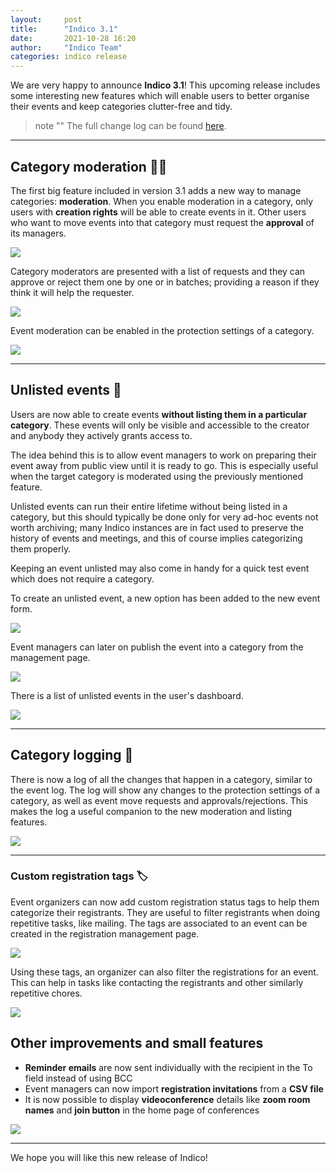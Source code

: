 ```yaml
---
layout:     post
title:      "Indico 3.1"
date:       2021-10-28 16:20
author:     "Indico Team"
categories: indico release
---
```


We are very happy to announce **Indico 3.1**! This upcoming release includes some interesting new features which will enable users to better organise their events and keep categories clutter-free and tidy.

> note ""
> The full change log can be found [here](https://docs.getindico.io/en/latest/changelog/#version-3-1).

---

## Category moderation 👩‍⚖️

The first big feature included in version 3.1 adds a new way to manage categories: **moderation**. When you enable moderation in a category, only users with **creation rights** will be able to create events in it. Other users who want to move events into that category must request the **approval** of its managers.

![](/assets/2021-10-28-indico-3-1-news/upload_fc5b04629c1646b92f93c20c83eec9b5.png)

Category moderators are presented with a list of requests and they can approve or reject them one by one or in batches; providing a reason if they think it will help the requester.

![](/assets/2021-10-28-indico-3-1-news/upload_8932d5f4a07cb551ee5497d7e7283699.png)

Event moderation can be enabled in the protection settings of a category.

![](/assets/2021-10-28-indico-3-1-news/upload_1d7f908a0e2f235e924e979f438fbef1.png)

---

## Unlisted events 🙈

Users are now able to create events **without listing them in a particular category**. These events will only be visible and accessible to the creator and anybody they actively grants access to.

The idea behind this is to allow event managers to work on preparing their event away from public view until it is ready to go. This is especially useful when the target category is moderated using the previously mentioned feature.

Unlisted events can run their entire lifetime without being listed in a category, but this should typically be done only for very ad-hoc events not worth archiving; many Indico instances are in fact used to preserve the history of events and meetings, and this of course implies categorizing them properly.

Keeping an event unlisted may also come in handy for a quick test event which does not require a category.

To create an unlisted event, a new option has been added to the new event form.

![](/assets/2021-10-28-indico-3-1-news/upload_6cb537b40b7330dc07f6a14fa76b492c.png)

Event managers can later on publish the event into a category from the management page.

![](/assets/2021-10-28-indico-3-1-news/upload_adf001382adf5144b9b80ffeb2910a46.png)

There is a list of unlisted events in the user's dashboard.

![](/assets/2021-10-28-indico-3-1-news/upload_69e039591b2c2fb7a5dcba106000cbd5.png)

---

## Category logging 📖

There is now a log of all the changes that happen in a category, similar to the event log. The log will show any changes to the protection settings of a category, as well as event move requests and approvals/rejections. This makes the log a useful companion to the new moderation and listing features.

![](/assets/2021-10-28-indico-3-1-news/upload_5126fed8938eb6be4a6bb40e7d23df40.png)

---

### Custom registration tags 🏷️

Event organizers can now add custom registration status tags to help them categorize their registrants. They are useful to filter registrants when doing repetitive tasks, like mailing. The tags are associated to an event can be created in the registration management page.

![](/assets/2021-10-28-indico-3-1-news/upload_e6ef9293730fdc99aeaa5abd1cb4c1d6.png)

Using these tags, an organizer can also filter the registrations for an event. This can help in tasks like contacting the registrants and other similarly repetitive chores.

![](/assets/2021-10-28-indico-3-1-news/upload_eb9814963fba9cd7f2b3bb89fb101812.png)

## Other improvements and small features

 * **Reminder emails** are now sent individually with the recipient in the To field instead of using BCC
 * Event managers can now import **registration invitations** from a **CSV file**
 * It is now possible to display **videoconference** details like **zoom room names** and **join button** in the home page of conferences

![](/assets/2021-10-28-indico-3-1-news/upload_070a707f35e2cac5edb7f8acfff1f970.png)

---

We hope you will like this new release of Indico!
